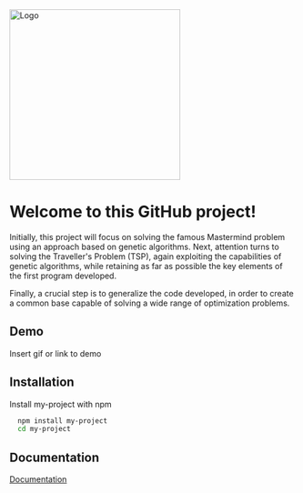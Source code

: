 
<img src="https://upload.wikimedia.org/wikipedia/fr/e/e9/EPF_logo_2021.png" alt="Logo" width="300">



# Welcome to this GitHub project!

Initially, this project will focus on solving the famous Mastermind problem using an approach based on genetic algorithms. Next, attention turns to solving the Traveller's Problem (TSP), again exploiting the capabilities of genetic algorithms, while retaining as far as possible the key elements of the first program developed.

Finally, a crucial step is to generalize the code developed, in order to create a common base capable of solving a wide range of optimization problems. 





## Demo

Insert gif or link to demo


## Installation

Install my-project with npm

```bash
  npm install my-project
  cd my-project
```
    
## Documentation

[Documentation](https://linktodocumentation)

